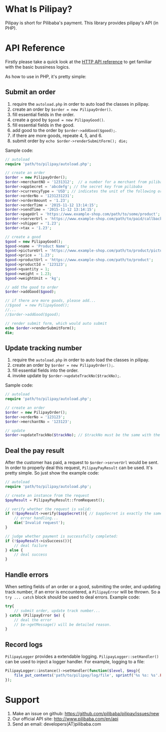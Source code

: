 What Is Pilipay?
===============
Pilipay is short for Pilibaba's payment. This library provides pilipay's API (in PHP).


API Reference
=============
Firstly please take a quick look at the [HTTP API reference](http://api.pilibaba.com/doc/pilipay-http-api-reference.html) to get familiar with the basic bussiness logics.

As how to use in PHP, it's pretty simple:

Submit an order
---------------
1. require the `autoload.php` in order to auto load the classes in pilipay.
2. create an order by `$order = new PilipayOrder()`.
3. fill essential fields in the order.
4. create a good by `$good = new PilipayGood()`.
5. fill essential fields in the good.
6. add good to the order by `$order->addGood($good);`.
7. if there are more goods, repeate 4, 5, and 6.
8. submit order by `echo $order->renderSubmitForm(); die;`

Sample code:
```php
// autoload
require 'path/to/pilipay/autoload.php';

// create an order
$order = new PilipayOrder();
$order->merchantNO = '1231312';  // a number for a merchant from pilibaba
$order->appSecret = 'abcdefg'; // the secret key from pilibaba
$order->currencyType = 'USD'; // indicates the unit of the following orderAmount, shipper, tax and price
$order->orderNo = '1231231231';
$order->orderAmount = '1.23';
$order->orderTime = '2015-11-12 13:14:15';
$order->sendTime = '2015-11-12 13:14:15';
$order->pageUrl = 'https://www.example-shop.com/path/to/some/product';
$order->serverUrl = 'https://www.example-shop.com/path/to/paid/callback';
$order->shipper = '1.23';
$order->tax = '1.23';

// create a good 
$good = new PilipayGood();
$good->name = 'Product Name';
$good->pictureUrl = 'https://www.example-shop.com/path/to/product/picture';
$good->price = '1.23';
$good->productUrl = 'https://www.example-shop.com/path/to/product';
$good->productId = '123123';
$good->quantity = 1;
$good->weight = 1.23;
$good->weightUnit = 'kg';

// add the good to order
$order->addGood($good);

// if there are more goods, please add...
//$good  = new PilipayGood();
//...
//$order->addGood($good);

// render submit form, which would auto submit
echo $order->renderSubmitForm();
die;
```

Update tracking number
---------------------
1. require the `autoload.php` in order to auto load the classes in pilipay.
2. create an order by `$order = new PilipayOrder();`.
3. fill essential fields into the order.
4. invoke update by `$order->updateTrackNo($trackNo);`.

Sample code:
```php
// autoload
require 'path/to/pilipay/autoload.php';

// create an order
$order = new PilipayOrder();
$order->orderNo = '123123';
$order->merchantNo = '123123';

// update
$order->updateTrackNo($trackNo); // $trackNo must be the same with the track number on the package when shipping.
```

Deal the pay result
----------------
After the customer has paid, a request to `$order->serverUrl` would be sent. In order to properly deal this request, `PilipayPayResult` can be used. It's pretty simple. So just show the example code:

```php
// autoload
require 'path/to/pilipay/autoload.php';

// create an instance from the request
$payResult = PilipayPayResult::fromRequest();

// verify whether the request is valid:
if (!$payResult->verify($appSecret)){ // $appSecret is exactly the same with $order->appSecret
	// error handling...
	die('Invalid request');
}

// judge whether payment is successfully completed:
if (!$payResult->isSuccess()){
	// deal failure
} else {
	// deal success
}

```

Handle errors
---------------
When setting fields of an order or a good, submiting the order, and updating track number, if an error is encountered, a `PilipayError` will be thrown. 
So a `try ... catch` block should be used to deal errors.
Example code:
```php
try{
	// submit order, update track number...
} catch (PilipayError $e) {
	// deal the error
	// $e->getMessage() will be detailed reason.
}
```

Record logs
-----------
`PilipayLogger` provides a extendable logging. `PilipayLogger::setHandler()` can be used to inject a logger handler. For example, logging to a file:
```php
PilipayLogger::instance()->setHandler(function($level, $msg){
	file_put_contents('path/to/pilipay/log/file', sprintf('%s %s: %s'.PHP_EOL, date('Y-m-d H:i:s'), $level, $msg));
});
```

Support
=========
1. Make an issue on github: <https://github.com/pilibaba/pilipay/issues/new>
2. Our official API site: <http://www.pilibaba.com/en/api>
3. Send an email: developers(AT)pilibaba.com
